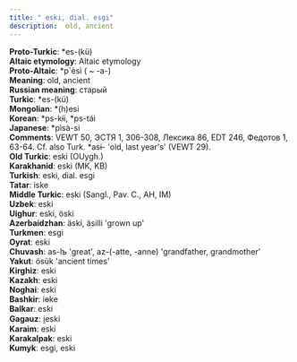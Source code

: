 ```yaml
---
title: " eski, dial. esgi"
description:  old, ancient
---
```


<strong>Proto-Turkic</strong>:  *es-(kü)<br>
<strong>Altaic etymology</strong>:  Altaic etymology<br>
<strong> Proto-Altaic</strong>:  *p`èsì ( ~ -a-)<br>
<strong>Meaning</strong>:  old, ancient<br>
<strong>Russian meaning</strong>:  старый<br>
<strong>Turkic</strong>:  *es-(kü)<br>
<strong>Mongolian</strong>:  *(h)esi<br>
<strong>Korean</strong>:  *ps-kɨ́i, *ps-tái<br>
<strong>Japanese</strong>:  *pìsà-si<br>
<strong>Comments</strong>:  VEWT 50, ЭСТЯ 1, 306-308, Лексика 86, EDT 246, Федотов 1, 63-64. Cf. also Turk. *asɨ- 'old, last year's' (VEWT 29).<br>
<strong>Old Turkic</strong>:  eski (OUygh.)<br>
<strong>Karakhanid</strong>:  eski (MK, KB)<br>
<strong>Turkish</strong>:  eski, dial. esgi<br>
<strong>Tatar</strong>:  iske<br>
<strong>Middle Turkic</strong>:  eski (Sangl., Pav. C., AH, IM)<br>
<strong>Uzbek</strong>:  eski<br>
<strong>Uighur</strong>:  eski, öski<br>
<strong>Azerbaidzhan</strong>:  äski, äsilli 'grown up'<br>
<strong>Turkmen</strong>:  esgi<br>
<strong>Oyrat</strong>:  eski<br>
<strong>Chuvash</strong>:  as-lъ 'great', az-(-atte, -anne) 'grandfather, grandmother'<br>
<strong>Yakut</strong>:  ösük 'ancient times'<br>
<strong>Kirghiz</strong>:  eski<br>
<strong>Kazakh</strong>:  eski<br>
<strong>Noghai</strong>:  eski<br>
<strong>Bashkir</strong>:  iɵke<br>
<strong>Balkar</strong>:  eski<br>
<strong>Gagauz</strong>:  i̯eski<br>
<strong>Karaim</strong>:  eski<br>
<strong>Karakalpak</strong>:  eski<br>
<strong>Kumyk</strong>:  esgi, eski<br>


